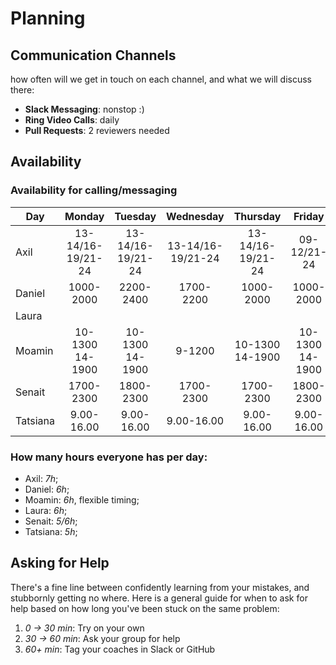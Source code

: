 # Planning

## Communication Channels

how often will we get in touch on each channel, and what we will discuss there:

- **Slack Messaging**: nonstop :)
- **Ring Video Calls**: daily
- **Pull Requests**: 2 reviewers needed

## Availability

### Availability for calling/messaging

| Day       |    Monday        |    Tuesday      |    Wednesday    |    Thursday     |     Friday     |   Saturday   |
| --------- |    :--------:    | :---------:     | :---------:     | :---------:     | :-----------:  | :----------: |
| Axil      |13-14/16-19/21-24 |13-14/16-19/21-24|13-14/16-19/21-24|13-14/16-19/21-24| 09-12/21-24    | unvailable   |
| Daniel    |  1000-2000       |  2200-2400      |  1700-2200      |  1000-2000      |   1000-2000    |   1000-2000  |
| Laura     |                  |                 |                 |                 |                |              |
| Moamin    |  10-1300 14-1900 | 10-1300 14-1900 |     9-1200      | 10-1300 14-1900 |10-1300 14-1900 | unvailable   |
| Senait    |  1700-2300       |    1800-2300    |   1700-2300     |  1700-2300      |  1800-2300     | unvailable   |
| Tatsiana  |  9.00-16.00      |     9.00-16.00  |     9.00-16.00  |  9.00-16.00     | 9.00-16.00     | 9.00-16.00   |

### How many hours everyone has per day:

- Axil: _7h_;
- Daniel: _6h_;
- Moamin: _6h_, flexible timing;
- Laura: _6h_;
- Senait: _5/6h_;
- Tatsiana: _5h_;

## Asking for Help

There's a fine line between confidently learning from your mistakes, and stubbornly getting no where. Here is a general guide for when to ask for help based on how long you've been stuck on the same problem:

1. _0 -> 30 min_: Try on your own
2. _30 -> 60 min_: Ask your group for help
3. _60+ min_: Tag your coaches in Slack or GitHub
